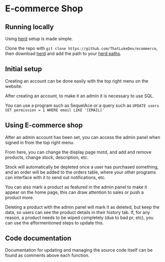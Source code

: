 # E-commerce Shop

## Running locally
Using [herd](https://herd.laravel.com/) setup is made simple.

Clone the repo with `git clone https://github.com/ThatLukeDev/ecommerce`,
then download [herd](https://herd.laravel.com/) and add the path to your [herd paths](https://herd.laravel.com/docs/macos/getting-started/sites).

## Initial setup
Creating an account can be done easily with the top right menu on the website.

After creating an account, to make it an admin it is necessary to use SQL.

You can use a program such as SequelAce or a query such as `UPDATE users SET permission = 1 WHERE email LIKE '[EMAIL]'`

## Using E-commerce shop

After an admin account has been set, you can access the admin panel when signed in from the top right menu.

From here, you can change the display page motd, and add and remove products, change stock, description, etc.

Stock will automatically be depleted once a user has purchased something, and an order will be added to the orders table,
where your other programs can interface with it to send out notifications, etc.

You can also mark a product as featured in the admin panel to make it appear on the home page,
this can draw attention to sales or push a product more.

Deleting a product with the admin panel will mark it as deleted, but keep the data, so users can see the product details
in their history tab. If, for any reason, a product needs to be wiped completely (due to bad pr, etc), you can use the afformentioned steps
to update this.

## Code documentation

Documentation for updating and managing the source code itself can be found as comments above each function.